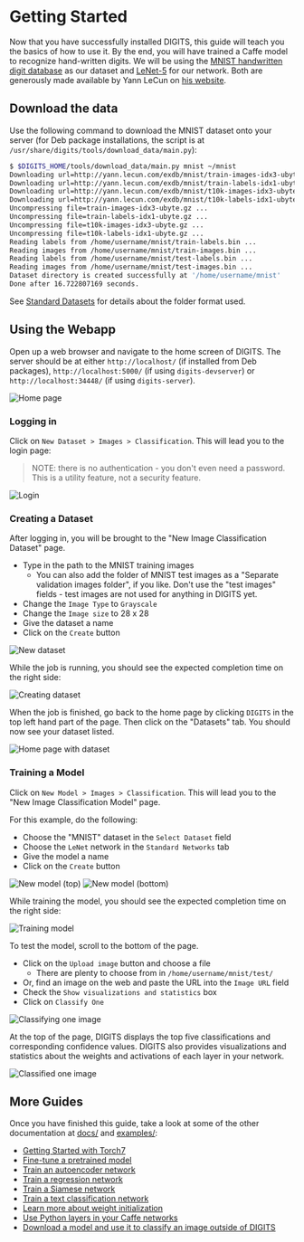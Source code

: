 # Getting Started

Now that you have successfully installed DIGITS, this guide will teach you the basics of how to use it.
By the end, you will have trained a Caffe model to recognize hand-written digits.
We will be using the [MNIST handwritten digit database](http://yann.lecun.com/exdb/mnist) as our dataset and [LeNet-5](http://yann.lecun.com/exdb/lenet/) for our network.
Both are generously made available by Yann LeCun on [his website](http://yann.lecun.com/).

## Download the data

Use the following command to download the MNIST dataset onto your server
(for Deb package installations, the script is at `/usr/share/digits/tools/download_data/main.py`):
```sh
$ $DIGITS_HOME/tools/download_data/main.py mnist ~/mnist
Downloading url=http://yann.lecun.com/exdb/mnist/train-images-idx3-ubyte.gz ...
Downloading url=http://yann.lecun.com/exdb/mnist/train-labels-idx1-ubyte.gz ...
Downloading url=http://yann.lecun.com/exdb/mnist/t10k-images-idx3-ubyte.gz ...
Downloading url=http://yann.lecun.com/exdb/mnist/t10k-labels-idx1-ubyte.gz ...
Uncompressing file=train-images-idx3-ubyte.gz ...
Uncompressing file=train-labels-idx1-ubyte.gz ...
Uncompressing file=t10k-images-idx3-ubyte.gz ...
Uncompressing file=t10k-labels-idx1-ubyte.gz ...
Reading labels from /home/username/mnist/train-labels.bin ...
Reading images from /home/username/mnist/train-images.bin ...
Reading labels from /home/username/mnist/test-labels.bin ...
Reading images from /home/username/mnist/test-images.bin ...
Dataset directory is created successfully at '/home/username/mnist'
Done after 16.722807169 seconds.
```

See [Standard Datasets](StandardDatasets.md) for details about the folder format used.

## Using the Webapp

Open up a web browser and navigate to the home screen of DIGITS.
The server should be at either `http://localhost/` (if installed from Deb packages), `http://localhost:5000/` (if using `digits-devserver`) or `http://localhost:34448/` (if using `digits-server`).

![Home page](images/home-page-1.jpg)

### Logging in

Click on `New Dataset > Images > Classification`.
This will lead you to the login page:

> NOTE: there is no authentication - you don't even need a password.
This is a utility feature, not a security feature.

![Login](images/login.jpg)

### Creating a Dataset

After logging in, you will be brought to the "New Image Classification Dataset" page.

* Type in the path to the MNIST training images
  * You can also add the folder of MNIST test images as a "Separate validation images folder", if you like. Don't use the "test images" fields - test images are not used for anything in DIGITS yet.
* Change the `Image Type` to `Grayscale`
* Change the `Image size` to 28 x 28
* Give the dataset a name
* Click on the `Create` button

![New dataset](images/new-dataset.jpg)

While the job is running, you should see the expected completion time on the right side:

![Creating dataset](images/creating-dataset.jpg)

When the job is finished, go back to the home page by clicking `DIGITS` in the top left hand part of the page.
Then click on the "Datasets" tab.
You should now see your dataset listed.

![Home page with dataset](images/home-page-2.jpg)

### Training a Model

Click on `New Model > Images > Classification`.
This will lead you to the "New Image Classification Model" page.

For this example, do the following:
* Choose the "MNIST" dataset in the `Select Dataset` field
* Choose the `LeNet` network in the `Standard Networks` tab
* Give the model a name
* Click on the `Create` button

![New model (top)](images/new-model-top-half.jpg)
![New model (bottom)](images/new-model-bottom-half.jpg)

While training the model, you should see the expected completion time on the right side:

![Training model](images/training-model.jpg)

To test the model, scroll to the bottom of the page.
* Click on the `Upload image` button and choose a file
  * There are plenty to choose from in `/home/username/mnist/test/`
* Or, find an image on the web and paste the URL into the `Image URL` field
* Check the `Show visualizations and statistics` box
* Click on `Classify One`

![Classifying one image](images/classifying-one-image.jpg)

At the top of the page, DIGITS displays the top five classifications and corresponding confidence values.
DIGITS also provides visualizations and statistics about the weights and activations of each layer in your network.

![Classified one image](images/classified-one-image.jpg)

## More Guides

Once you have finished this guide, take a look at some of the other documentation at [docs/](.) and [examples/](../examples/):

* [Getting Started with Torch7](GettingStartedTorch.md)
* [Fine-tune a pretrained model](../examples/fine-tuning/README.md)
* [Train an autoencoder network](../examples/autoencoder/README.md)
* [Train a regression network](../examples/regression/README.md)
* [Train a Siamese network](../examples/siamese/README.md)
* [Train a text classification network](../examples/text-classification/README.md)
* [Learn more about weight initialization](../examples/weight-init/README.md)
* [Use Python layers in your Caffe networks](../examples/python-layer/README.md)
* [Download a model and use it to classify an image outside of DIGITS](../examples/classification/README.md)
